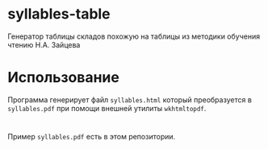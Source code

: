 # syllables-table
Генератор таблицы складов похожую на таблицы из методики обучения чтению Н.А. Зайцева

# Использование
Программа генерирует файл `syllables.html` который преобразуется в `syllables.pdf` при помощи внешней утилиты `wkhtmltopdf`.

#

Пример `syllables.pdf` есть в этом репозитории.
